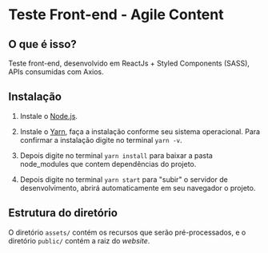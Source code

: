 Teste Front-end - Agile Content
===============================

O que é isso?
-----------------------------

Teste front-end, desenvolvido em ReactJs + Styled Components (SASS), APIs consumidas com Axios.


Instalação
----------

1. Instale o [Node.js](https://nodejs.org/). 

2. Instale o [Yarn](https://yarnpkg.com/pt-BR/docs/install), faça a instalação conforme seu        sistema operacional. Para confirmar a instalação digite no terminal `yarn -v`.

3. Depois digite no terminal `yarn install` para baixar a pasta node_modules que contem            dependências do projeto.
    
2. Depois digite no terminal `yarn start` para "subir" o servidor de desenvolvimento, abrirá         automaticamente em seu navegador o projeto.


Estrutura do diretório
----------------------

O diretório `assets/` contém os recursos que serão pré-processados, e
o diretório `public/` contém a raiz do _website_.
